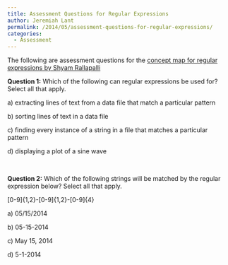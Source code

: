 ```yaml
---
title: Assessment Questions for Regular Expressions
author: Jeremiah Lant
permalink: /2014/05/assessment-questions-for-regular-expressions/
categories:
  - Assessment
---
```

The following are assessment questions for the [concept map for regular expressions by Shyam Rallapalli][1]

**Question 1:** Which of the following can regular expressions be used for? Select all that apply.

a) extracting lines of text from a data file that match a particular pattern

b) sorting lines of text in a data file

c) finding every instance of a string in a file that matches a particular pattern

d) displaying a plot of a sine wave

&nbsp;

**Question 2:** Which of the following strings will be matched by the regular expression below? Select all that apply.

[0-9]{1,2}-[0-9]{1,2}-[0-9]{4}

a) 05/15/2014

b) 05-15-2014

c) May 15, 2014

d) 5-1-2014

&nbsp;

&nbsp;

 [1]: http://teaching.software-carpentry.org/2014/04/30/concept-map-for-regular-expressions/ "Concept Map for Regular Expressions"
